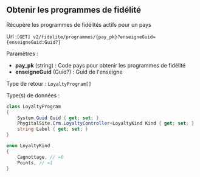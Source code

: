 ## <span id='programmesliste'>Obtenir les programmes de fidélité</span>

Récupère les programmes de fidélités actifs pour un pays

Url :`[GET] v2/fidelite/programmes/{pay_pk}?enseigneGuid={enseigneGuid:Guid?}`

Paramètres : 

- **pay_pk** (string) : Code pays pour obtenir les programmes de fidélité
- **enseigneGuid** (Guid?) : Guid de l'enseigne

Type de retour : `LoyaltyProgram[]`

Type(s) de données :

```csharp
class LoyaltyProgram
{
	System.Guid Guid { get; set; }
	PhygitalSite.Crm.LoyaltyController+LoyaltyKind Kind { get; set; }
	string Label { get; set; }
}

enum LoyaltyKind
{
	Cagnottage, // =0
	Points, // =1
}

```

